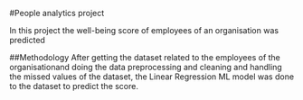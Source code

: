 #People analytics project

In this project the well-being score of employees of an organisation was predicted

##Methodology
After getting the dataset related to the employees of the organisationand doing the data preprocessing and cleaning and handling the missed values of the dataset,
the Linear Regression ML model was done to the dataset to predict the score.
